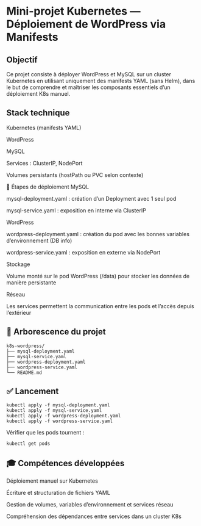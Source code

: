 # Mini-projet Kubernetes — Déploiement de WordPress via Manifests

## Objectif 

Ce projet consiste à déployer WordPress et MySQL sur un cluster Kubernetes en utilisant uniquement des manifests YAML (sans Helm), dans le but de comprendre et maîtriser les composants essentiels d’un déploiement K8s manuel.

## Stack technique
Kubernetes (manifests YAML)

WordPress

MySQL

Services : ClusterIP, NodePort

Volumes persistants (hostPath ou PVC selon contexte)

🔧 Étapes de déploiement
MySQL

mysql-deployment.yaml : création d’un Deployment avec 1 seul pod

mysql-service.yaml : exposition en interne via ClusterIP

WordPress

wordpress-deployment.yaml : création du pod avec les bonnes variables d’environnement (DB info)

wordpress-service.yaml : exposition en externe via NodePort

Stockage

Volume monté sur le pod WordPress (/data) pour stocker les données de manière persistante

Réseau

Les services permettent la communication entre les pods et l’accès depuis l’extérieur


## 📂 Arborescence du projet
```
k8s-wordpress/
├── mysql-deployment.yaml
├── mysql-service.yaml
├── wordpress-deployment.yaml
├── wordpress-service.yaml
└── README.md
```
## ✅ Lancement

```
kubectl apply -f mysql-deployment.yaml
kubectl apply -f mysql-service.yaml
kubectl apply -f wordpress-deployment.yaml
kubectl apply -f wordpress-service.yaml
```

Vérifier que les pods tournent :
```
kubectl get pods
```

## 🎓 Compétences développées
Déploiement manuel sur Kubernetes

Écriture et structuration de fichiers YAML

Gestion de volumes, variables d’environnement et services réseau

Compréhension des dépendances entre services dans un cluster K8s


